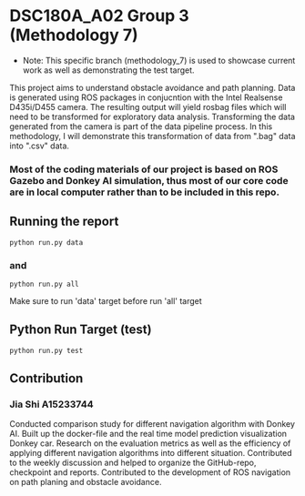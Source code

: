 # DSC180A_A02 Group 3 (Methodology 7)

- Note: This specific branch (methodology_7) is used to showcase current work as well as demonstrating the test target.

This project aims to understand obstacle avoidance and path planning. Data is generated using ROS packages in conjucntion with the Intel Realsense D435i/D455 camera.
The resulting output will yield rosbag files which will need to be transformed for exploratory data analysis. Transforming the data generated from the camera is part of the data pipeline process. In this methodology, I will demonstrate this transformation of data from ".bag" data into ".csv" data. 

### Most of the coding materials of our project is based on ROS Gazebo and Donkey AI simulation, thus most of our core code are in local computer rather than to be included in this repo.

## Running the report
```
python run.py data
```
### and 
```
python run.py all
```
Make sure to run 'data' target before run 'all' target
## Python Run Target (test)
```
python run.py test
```

## Contribution

### Jia Shi A15233744

Conducted comparison study for different navigation algorithm with Donkey AI. Built up the docker-file and the real time model prediction visualization Donkey car. Research on the evaluation metrics as well as the efficiency of applying different navigation algorithms into different situation. Contributed to the weekly discussion and helped to organize the GitHub-repo, checkpoint and reports. Contributed to the development of ROS navigation on path planing and obstacle avoidance. 
